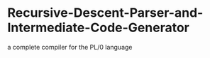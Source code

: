 # Recursive-Descent-Parser-and-Intermediate-Code-Generator
a complete compiler for the PL/0 language
